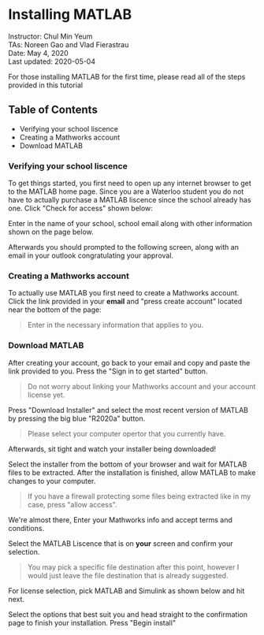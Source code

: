 # Installing MATLAB
Instructor: Chul Min Yeum   
TAs: Noreen Gao and Vlad Fierastrau  
Date: May 4, 2020  
Last updated: 2020-05-04  

For those installing MATLAB for the first time, please read all of the steps provided in this tutorial

## Table of Contents  

* Verifying your school liscence
* Creating a Mathworks account
* Download MATLAB 

### Verifying your school liscence
To get things started, you first need to open up any internet browser to get to the MATLAB home page. Since you are a Waterloo student
you do not have to actually purchase a MATLAB liscence since the school already has one. Click "Check for access" shown below:


Enter in the name of your school, school email along with other information shown on the page below.


Afterwards you should prompted to the following screen, along with an email in your outlook congratulating your approval.

### Creating a Mathworks account 
To actually use MATLAB you first need to create a Mathworks account. Click the link provided in your **email** and "press create account"
located near the bottom of the page:

>Enter in the necessary information that applies to you.
### Download MATLAB
After creating your account, go back to your email and copy and paste the link provided to you. Press the "Sign in to get started" button.

>Do not worry about linking your Mathworks account and your account license yet.

Press "Download Installer" and select the most recent version of MATLAB by pressing the big blue "R2020a" button.

>Please select your computer opertor that you currently have.

Afterwards, sit tight and watch your installer being downloaded!

Select the installer from the bottom of your browser and wait for MATLAB files to be extracted. After the installation is finished, allow 
MATLAB to make changes to your computer.

>If you have a firewall protecting some files being extracted like in my case, press "allow access".

We're almost there, Enter your Mathworks info and accept terms and conditions.

Select the MATLAB Liscence that is on **your** screen and confirm your selection.

>You may pick a specific file destination after this point, however I would just leave the file destination that is already suggested.

For license selection, pick MATLAB and Simulink as shown below and hit next.

Select the options that best suit you and head straight to the confirmation page to finish your installation. Press "Begin install"
